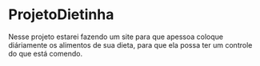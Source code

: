 # ProjetoDietinha
 Nesse projeto estarei fazendo um site para que  apessoa coloque diáriamente os alimentos de sua dieta, para que ela possa ter um controle do que está comendo.
